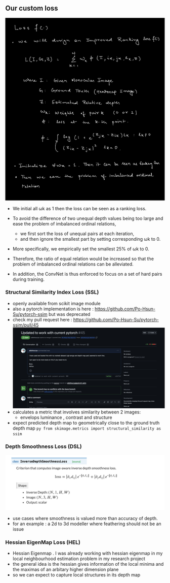 ## Our custom loss

![Loss](./Loss.jpeg)

* We initial all ωk as 1 then the loss can be seen as a ranking loss.

* To avoid the difference of two unequal depth values being too large and ease the problem of imbalanced ordinal relations,
    * we first sort the loss of unequal pairs at each iteration,
    * and then ignore the smallest part by setting corresponding ωk to 0.

* More specifically, we empirically set the smallest 25% of ωk to 0.
* Therefore, the ratio of equal relation would be increased so that the problem of imbalanced ordinal relations can be alleviated.
* In addition, the ConvNet is thus enforced to focus on a set of hard pairs during training.

### Structural Similarity Index Loss (SSL)
* openly available from scikit image module
* also a pytorch implementation is here : https://github.com/Po-Hsun-Su/pytorch-ssim but was deprecated
* check my pull request here : https://github.com/Po-Hsun-Su/pytorch-ssim/pull/45
![PullReq](./pull_request_passed.png)
* calculates a metric that involves similarity between 2 images:
    * envelops luminance , contrast and structure
* expect predicted depth map to geometrically close to the ground truth depth map
``py
from skimage.metrics import structural_similarity as ssim
``
### Depth Smoothness Loss (DSL)
![DepthSmoothness](./DepthInverseLoss.png)
* use cases where smoothness is valued more than accuracy of depth.
* for an example : a 2d to 3d modeller where feathering should not be an issue

### Hessian EigenMap Loss (HEL)
* Hessian Eigenmap . I was already working with hessian eigenmap in my local neighbourhood estimation problem in my research project
* the general idea is the hessian gives information of the local minima and the maximas of an arbitary higher dimension plane
* so we can expect to capture local structures in its depth map

